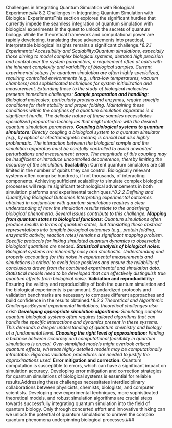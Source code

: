 Challenges in Integrating Quantum Simulation with Biological Experiments## 8.2 Challenges in Integrating Quantum Simulation with Biological ExperimentsThis section explores the significant hurdles that currently impede the seamless integration of quantum simulation with biological experiments in the quest to unlock the secrets of quantum biology.  While the theoretical framework and computational power are rapidly developing, translating these advancements into practical, interpretable biological insights remains a significant challenge.**8.2.1  Experimental Accessibility and Scalability:**Quantum simulations, especially those aiming to model complex biological systems, demand high precision and control over the system parameters, a requirement often at odds with the inherent complexity and variability of biological samples.  Current experimental setups for quantum simulation are often highly specialized, requiring controlled environments (e.g., ultra-low temperatures, vacuum chambers) and sophisticated techniques for system initialization and measurement.  Extending these to the study of biological molecules presents immediate challenges:* **Sample preparation and handling:**  Biological molecules, particularly proteins and enzymes, require specific conditions for their stability and proper folding.  Maintaining these conditions within the confines of a quantum simulation apparatus is a significant hurdle. The delicate nature of these samples necessitates specialized preparation techniques that might interfere with the desired quantum simulation parameters.* **Coupling biological systems to quantum simulators:**  Directly coupling a biological system to a quantum simulator (e.g., by optical or electromagnetic means) is crucial but also highly problematic.  The interaction between the biological sample and the simulation apparatus must be carefully controlled to avoid unwanted perturbations and measurement errors.  The magnitude of this coupling may be insufficient or introduce uncontrolled decoherence, thereby limiting the accuracy of the simulation.* **Scalability:**  Current quantum simulators are still limited in the number of qubits they can control.  Biologically relevant systems often comprise hundreds, if not thousands, of interacting components.  Achieving sufficient scalability to simulate complex biological processes will require significant technological advancements in both simulation platforms and experimental techniques.**8.2.2  Defining and Quantifying Biological Outcomes:**Interpreting experimental outcomes obtained in conjunction with quantum simulations requires a clear understanding of how the simulation results relate to the underlying biological phenomena.  Several issues contribute to this challenge:* **Mapping from quantum states to biological functions:** Quantum simulations often produce results in terms of quantum states, but translating these abstract representations into tangible biological outcomes (e.g., protein folding, enzymatic activity, reaction rates) remains a significant mapping problem.  Specific protocols for linking simulated quantum dynamics to observable biological quantities are needed.* **Statistical analysis of biological noise:** Biological systems are inherently noisy and stochastic.  Understanding and properly accounting for this noise in experimental measurements and simulations is critical to avoid false positives and ensure the reliability of conclusions drawn from the combined experimental and simulation data.  Statistical models need to be developed that can effectively distinguish true quantum effects from biological noise.* **Validation and reproducibility:**  Ensuring the validity and reproducibility of both the quantum simulation and the biological experiments is paramount.  Standardized protocols and validation benchmarks are necessary to compare different approaches and build confidence in the results obtained.**8.2.3  Theoretical and Algorithmic Challenges:**Beyond experimental limitations, theoretical challenges also exist:* **Developing appropriate simulation algorithms:**  Simulating complex quantum biological systems often requires tailored algorithms that can handle the specific interactions and dynamics present in these systems. This demands a deeper understanding of quantum chemistry and biology at a fundamental level.* **Choosing the right level of approximation:**  Finding a balance between accuracy and computational feasibility in quantum simulations is crucial.  Over-simplified models might overlook critical quantum effects, whereas highly detailed models may be computationally intractable.  Rigorous validation procedures are needed to justify the approximations used.* **Error mitigation and correction:** Quantum computation is susceptible to errors, which can have a significant impact on simulation accuracy.  Developing error mitigation and correction strategies for quantum simulations of biological systems is essential for reliable results.Addressing these challenges necessitates interdisciplinary collaborations between physicists, chemists, biologists, and computer scientists.  Developing new experimental techniques, more sophisticated theoretical models, and robust simulation algorithms are crucial steps towards successfully integrating quantum simulation into the field of quantum biology.  Only through concerted effort and innovative thinking can we unlock the potential of quantum simulations to unravel the complex quantum phenomena underpinning biological processes.###